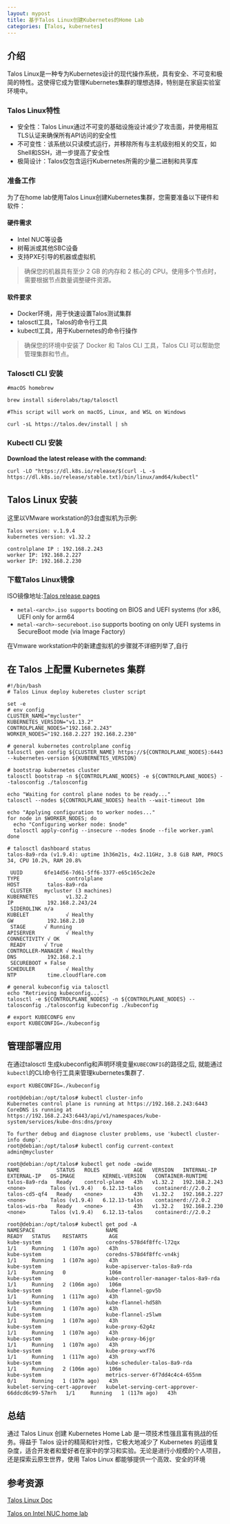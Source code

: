 ```yaml
---
layout: mypost
title: 基于Talos Linux创建Kubernetes的Home Lab
categories: [Talos, kubernetes]
---
```



## 介绍
Talos Linux是一种专为Kubernetes设计的现代操作系统，具有安全、不可变和极简的特性。这使得它成为管理Kubernetes集群的理想选择，特别是在家庭实验室环境中。

### Talos Linux特性

- 安全性：Talos Linux通过不可变的基础设施设计减少了攻击面，并使用相互TLS认证来确保所有API访问的安全性
- 不可变性：该系统以只读模式运行，并移除所有与主机级别相关的交互，如Shell和SSH，进一步提高了安全性
- 极简设计：Talos仅包含运行Kubernetes所需的少量二进制和共享库


### 准备工作

为了在home lab使用Talos Linux创建Kubernetes集群，您需要准备以下硬件和软件：

#### 硬件需求

- Intel NUC等设备
- 树莓派或其他SBC设备
- 支持PXE引导的机器或虚拟机

>确保您的机器具有至少 2 GB 的内存和 2 核心的 CPU。使用多个节点时，需要根据节点数量调整硬件资源。

#### 软件要求

- Docker环境，用于快速设置Talos测试集群
- talosctl工具，Talos的命令行工具
- kubectl工具，用于Kubernetes的命令行操作

>确保您的环境中安装了 Docker 和 Talos CLI 工具，Talos CLI 可以帮助您管理集群和节点。

### Talosctl CLI 安装


```
#macOS homebrew

brew install siderolabs/tap/talosctl

#This script will work on macOS, Linux, and WSL on Windows

curl -sL https://talos.dev/install | sh
```

### Kubectl CLI 安装

**Download the latest release with the command:**

```
curl -LO "https://dl.k8s.io/release/$(curl -L -s https://dl.k8s.io/release/stable.txt)/bin/linux/amd64/kubectl"
```



## Talos Linux 安装

这里以VMware workstation的3台虚拟机为示例:


```
Talos version: v.1.9.4
kubernetes version: v1.32.2

controlplane IP : 192.168.2.243
worker IP: 192.168.2.227
worker IP: 192.168.2.230

```

### 下载Talos Linux镜像

ISO镜像地址:[Talos release pages](https://github.com/siderolabs/talos/releases/latest/)

- `metal-<arch>.iso supports` booting on BIOS and UEFI systems (for x86, UEFI only for arm64
- `metal-<arch>-secureboot.iso` supports booting on only UEFI systems in SecureBoot mode (via Image Factory)

在Vmware workstation中的新建虚拟机的步骤就不详细列举了,自行


## 在 Talos 上配置 Kubernetes 集群

```
#!/bin/bash
# Talos Linux deploy kuberetes cluster script

set -e
# env config
CLUSTER_NAME="mycluster"
KUBERNETES_VERSION="v1.13.2"
CONTROLPLANE_NODES="192.168.2.243"
WORKER_NODES="192.168.2.227 192.168.2.230"

# general kubernetes controlplane config
talosctl gen config ${CLUSTER_NAME} https://${CONTROLPLANE_NODES}:6443 --kubernetes-version ${KUBERNETES_VERSION}

# bootstrap kubernetes cluster
talosctl bootstrap -n ${CONTROLPLANE_NODES} -e ${CONTROLPLANE_NODES} --talosconfig ./talosconfig

echo "Waiting for control plane nodes to be ready..."
talosctl --nodes ${CONTROLPLANE_NODES} health --wait-timeout 10m

echo "Applying configuration to worker nodes..."
for node in $WORKER_NODES; do
  echo "Configuring worker node: $node"
  talosctl apply-config --insecure --nodes $node --file worker.yaml
done

# talosctl dashboard status
talos-8a9-rda (v1.9.4): uptime 1h36m21s, 4x2.11GHz, 3.8 GiB RAM, PROCS 34, CPU 10.2%, RAM 20.8%                                                                                                                                                                                                                            
                                                                                                                                                                                                                                                                                                                           
 UUID       6fe14d56-7d61-5ff6-3377-e65c165c2e2e                                                                       TYPE               controlplane                                               HOST         talos-8a9-rda                                                                                            
 CLUSTER    mycluster (3 machines)                                                                                     KUBERNETES         v1.32.2                                                    IP           192.168.2.243/24                                                                                         
 SIDEROLINK n/a                                                                                                        KUBELET            √ Healthy                                                  GW           192.168.2.10                                                                                             
 STAGE      √ Running                                                                                                  APISERVER          √ Healthy                                                  CONNECTIVITY √ OK                                                                                                     
 READY      √ True                                                                                                     CONTROLLER-MANAGER √ Healthy                                                  DNS          192.168.2.1                                                                                              
 SECUREBOOT × False                                                                                                    SCHEDULER          √ Healthy                                                  NTP          time.cloudflare.com   

# general kubeconfig via talosctl
echo "Retrieving kubeconfig..."
talosctl -e ${CONTROLPLANE_NODES} -n ${CONTROLPLANE_NODES} --talosconfig ./talosconfig kubeconfig ./kubeconfig

# export KUBECONFG env
export KUBECONFIG=./kubeconfig

```

## 管理部署应用

在通过talosctl 生成kubeconfig和声明环境变量`KUBECONFIG`的路径之后, 就能通过`kubectl`的CLI命令行工具来管理kubernetes集群了.

```
export KUBECONFIG=./kubeconfig

root@debian:/opt/talos# kubectl cluster-info
Kubernetes control plane is running at https://192.168.2.243:6443
CoreDNS is running at https://192.168.2.243:6443/api/v1/namespaces/kube-system/services/kube-dns:dns/proxy

To further debug and diagnose cluster problems, use 'kubectl cluster-info dump'.
root@debian:/opt/talos# kubectl config current-context
admin@mycluster

root@debian:/opt/talos# kubectl get node -owide
NAME            STATUS   ROLES           AGE   VERSION   INTERNAL-IP     EXTERNAL-IP   OS-IMAGE         KERNEL-VERSION   CONTAINER-RUNTIME
talos-8a9-rda   Ready    control-plane   43h   v1.32.2   192.168.2.243   <none>        Talos (v1.9.4)   6.12.13-talos    containerd://2.0.2
talos-cd5-qf4   Ready    <none>          43h   v1.32.2   192.168.2.227   <none>        Talos (v1.9.4)   6.12.13-talos    containerd://2.0.2
talos-wis-rba   Ready    <none>          43h   v1.32.2   192.168.2.230   <none>        Talos (v1.9.4)   6.12.13-talos    containerd://2.0.2

root@debian:/opt/talos# kubectl get pod -A
NAMESPACE                       NAME                                             READY   STATUS    RESTARTS       AGE
kube-system                     coredns-578d4f8ffc-l72qx                         1/1     Running   1 (107m ago)   43h
kube-system                     coredns-578d4f8ffc-vn4kj                         1/1     Running   1 (107m ago)   43h
kube-system                     kube-apiserver-talos-8a9-rda                     1/1     Running   0              106m
kube-system                     kube-controller-manager-talos-8a9-rda            1/1     Running   2 (106m ago)   106m
kube-system                     kube-flannel-gpv5b                               1/1     Running   1 (117m ago)   43h
kube-system                     kube-flannel-hd58h                               1/1     Running   1 (107m ago)   43h
kube-system                     kube-flannel-z5lwm                               1/1     Running   1 (107m ago)   43h
kube-system                     kube-proxy-62g4z                                 1/1     Running   1 (107m ago)   43h
kube-system                     kube-proxy-b6jgr                                 1/1     Running   1 (107m ago)   43h
kube-system                     kube-proxy-wxf76                                 1/1     Running   1 (117m ago)   43h
kube-system                     kube-scheduler-talos-8a9-rda                     1/1     Running   2 (106m ago)   106m
kube-system                     metrics-server-6f7dd4c4c4-655nm                  0/1     Running   1 (107m ago)   43h
kubelet-serving-cert-approver   kubelet-serving-cert-approver-66ddcd6c99-57mrh   1/1     Running   1 (117m ago)   43h

```

## 总结

通过 Talos Linux 创建 Kubernetes Home Lab 是一项技术性强且富有挑战的任务。得益于 Talos 设计的精简和针对性，它极大地减少了 Kubernetes 的运维复杂度，适合开发者和爱好者在家中的学习和实验。无论是进行小规模的个人项目，还是探索云原生世界，使用 Talos Linux 都能够提供一个高效、安全的环境

## 参考资源

[Talos Linux Doc](https://www.talos.dev/v1.9/introduction/)

[Talos on Intel NUC home lab](https://www.youtube.com/watch?v=h3tQAFImx48)

